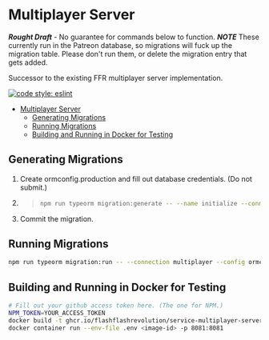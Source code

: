 # Multiplayer Server

***Rought Draft*** - No guarantee for commands below to function.
***NOTE*** These currently run in the Patreon database, so migrations will fuck up the migration table.
Please don't run them, or delete the migration entry that gets added.

Successor to the existing FFR multiplayer server implementation.

[![code style: eslint](https://img.shields.io/badge/code_style-eslint-8080F2.svg?style=flat-square)](https://github.com/eslint/eslint)

- [Multiplayer Server](#multiplayer-server)
  - [Generating Migrations](#generating-migrations)
  - [Running Migrations](#running-migrations)
  - [Building and Running in Docker for Testing](#building-and-running-in-docker-for-testing)

## Generating Migrations

1. Create ormconfig.production and fill out database credentials. (Do not submit.)

2. > ```bash
   > npm run typeorm migration:generate -- --name initialize --connection multiplayer --config ormconfig.production
   > ```

3. Commit the migration.

## Running Migrations

```bash
npm run typeorm migration:run -- --connection multiplayer --config ormconfig.production
```

## Building and Running in Docker for Testing

```bash
# Fill out your github access token here. (The one for NPM.)
NPM_TOKEN=YOUR_ACCESS_TOKEN
docker build -t ghcr.io/flashflashrevolution/service-multiplayer-server:dev --build-arg NPM_TOKEN=${NPM_TOKEN} .
docker container run --env-file .env <image-id> -p 8081:8081
```
